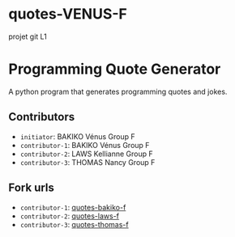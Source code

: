 # quotes-VENUS-F
projet git L1

# Programming Quote Generator

A python program that generates programming quotes and jokes.

## Contributors
- `initiator`: BAKIKO Vénus Group F
- `contributor-1`: BAKIKO Vénus Group F
- `contributor-2`: LAWS Kellianne Group F 
- `contributor-3`: THOMAS Nancy Group F 

## Fork urls
- `contributor-1`: [quotes-bakiko-f](https://github.com/venus111-art/quotes-bakiko-f.git)
- `contributor-2`: [quotes-laws-f](https://github.com/Kelli-anne/quotes-bakiko-f.git)
- `contributor-3`: [quotes-thomas-f](https://github.com/Nana1406/quotes-thomas-f.git)

